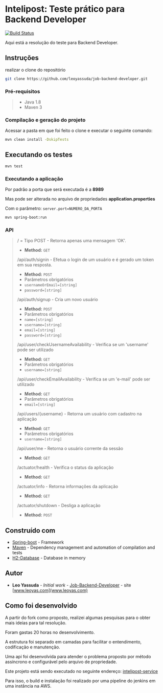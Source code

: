 # Intelipost: Teste prático para Backend Developer

[![Build Status](http://circleci-badges-max.herokuapp.com/img/leoyassuda/job-backend-developer?token=eb51499611e865a0b6eae80986c57f7861e058d9)](https://circleci.com/gh/leoyassuda/job-backend-developer)

Aqui está a resolução do teste para Backend Developer.

## Instruções

realizar o clone do repositório
```bash
git clone https://github.com/leoyassuda/job-backend-developer.git
``` 

### Pré-requisitos

> - Java 1.8
> - Maven 3


### Compilação e geração do projeto

Acessar a pasta em que foi feito o clone e executar o seguinte comando:

```bash
mvn clean install -DskipTests
```

## Executando os testes

```bash
mvn test
```

### Executando a aplicação

Por padrão a porta que será executada é a **8989**

Mas pode ser alterada no arquivo de propriedades **application.properties**

Com o parâmetro: `server.port=NUMERO_DA_PORTA`

```bash
mvn spring-boot:run
```

### API


> / = Tipo POST - Retorna apenas uma mensagem 'OK'.
> - **Method:** `GET` 
> 
> /api/auth/signin - Efetua o login de um usuário e é gerado um token em sua resposta.
> - **Method:** `POST`
> - Parâmetros obrigatórios
>  - `usernameOrEmail=[string]`
>  - `password=[string]`
>
> /api/auth/signup - Cria um novo usuário 
> - **Method:** `POST`
> - Parâmetros obrigatórios
>  - `name=[string]`
>  - `username=[string]`
>  - `email=[string]`
>  - `password=[string]`
> 
> /api/user/checkUsernameAvailability - Verifica se um 'username' pode ser utilizado
> - **Method:** `GET`
> - Parâmetros obrigatórios
>  - `username=[string]`
>
> /api/user/checkEmailAvailability - Verifica se um 'e-mail' pode ser utilizado
> - **Method:** `GET`
> - Parâmetros obrigatórios
>  - `email=[string]`
>
> /api/users/{username} - Retorna um usuário com cadastro na aplicação
> - **Method:** `GET`
> - Parâmetros obrigatórios
>  - `username=[string]`
>
> /api/user/me - Retorna o usuário corrente da sessão
> - **Method:** `GET`
> 
> /actuator/health - Verifica o status da aplicação
> - **Method:** `GET`
>
> /actuator/info - Retorna informações da aplicação
> - **Method:** `GET`
>
> /actuator/shutdown - Desliga a aplicação
> - **Method:** `POST`
>

## Construído com

* [Spring-boot](https://projects.spring.io/spring-boot/) - Framework
* [Maven](https://maven.apache.org/) - Dependency management and automation of compilation and tests 
* [H2-Database](http://www.h2database.com/html/main.html) - Database in memory

## Autor

* **Leo Yassuda** - *Initial work* - [Job-Backend-Developer](https://github.com/leoyassuda/job-backend-developer) - site [www.leoyas.com](www.leoyas.com)


## Como foi desenvolvido

A partir do fork como proposto, realizei algumas pesquisas para o obter mais ideias para tal resolução.

Foram gastas 20 horas no desenvolvimento.

A estrutura foi separado em camadas para facilitar o entendimento, codificação e manutenção.

Uma api foi desenvolvida para atender o problema proposto por método assíncrono e configurável pelo arquivo de propriedade.

Este projeto está sendo executado no seguinte endereço: [intelipost-service](https://www.leoyas.com/intelipost-service/)

Para isso, o build e instalação foi realizado por uma pipeline do jenkins em uma instância na AWS.


